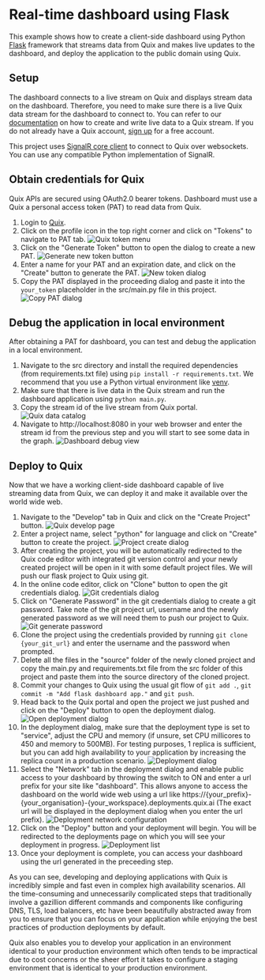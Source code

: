 # Real-time dashboard using Flask

This example shows how to create a client-side dashboard using Python [Flask](https://flask.palletsprojects.com/en/1.1.x/) framework that streams data from Quix and makes live updates to the dashboard, and deploy the application to the public domain using Quix.

## Setup

The dashboard connects to a live stream on Quix and displays stream data on the dashboard. Therefore, you need to make sure there is a live Quix data stream for the dashboard to connect to. You can refer to our [documentation](https://documentation.platform.quix.ai/sdk/python-how-to/#connecting-to-quix) on how to create and write live data to a Quix stream. If you do not already have a Quix account, [sign up](https://portal.platform.quix.ai/self-sign-up) for a free account.

This project uses [SignalR core client](https://github.com/mandrewcito/signalrcore) to connect to Quix over websockets. You can use any compatible Python implementation of SignalR.

## Obtain credentials for Quix

Quix APIs are secured using OAuth2.0 bearer tokens. Dashboard must use a Quix a personal access token (PAT) to read data from Quix.

 1. Login to [Quix](https://portal.platform.quix.ai/workspaces).
 2. Click on the profile icon in the top right corner and click on "Tokens" to navigate to PAT tab.
    ![Quix token menu](images/quix_token_menu.png)
 3. Click on the "Generate Token" button to open the dialog to create a new PAT.
    ![Generate new token button](images/quix_generate_token_btn.png)
 4. Enter a name for your PAT and an expiration date, and click on the "Create" button to generate the PAT.
    ![New token dialog](images/quix_new_pat_dialog.png)
 5. Copy the PAT displayed in the proceeding dialog and paste it into the `your_token` placeholder in the src/main.py file in this project.
    ![Copy PAT dialog](images/quix_copy_token_dialog.png)
    
## Debug the application in local environment

After obtaining a PAT for dashboard, you can test and debug the application in a local environment.

 1. Navigate to the src directory and install the required dependencies (from requirements.txt file) using `pip install -r requirements.txt`. We recommend that you use a Python virtual environment like [venv](https://docs.python.org/3/tutorial/venv.html).
 2. Make sure that there is live data in the Quix stream and run the dashboard application using `python main.py`.
 3. Copy the stream id of the live stream from Quix portal.
    ![Quix data catalog](images/quix_live_stream.png)
 4. Navigate to http://localhost:8080 in your web browser and enter the stream id from the previous step and you will start to see some data in the graph.
    ![Dashboard debug view](images/flask_dashboard_debug.png)
    
## Deploy to Quix

Now that we have a working client-side dashboard capable of live streaming data from Quix, we can deploy it and make it available over the world wide web.

 1. Navigate to the "Develop" tab in Quix and click on the "Create Project" button.
    ![Quix develop page](images/quix_develop.png) 
 2. Enter a project name, select "python" for language and click on "Create" button to create the project.
    ![Project create dialog](images/quix_project_dialog.png) 
 3. After creating the project, you will be automatically redirected to the Quix code editor with integrated git version control and your newly created project will be open in it with some default project files. We will push our flask project to Quix using git.
 4. In the online code editor, click on "Clone" button to open the git credentials dialog.
    ![Git credentials dialog](images/quix_clone.png)
 5. Click on "Generate Password" in the git credentials dialog to create a git password. Take note of the git project url, username and the newly generated password as we will need them to push our project to Quix.
    ![Git generate password](images/quix_git_pwd_dialog.png)
 6. Clone the project using the credentials provided by running `git clone {your_git_url}` and enter the username and the password when prompted.
 7. Delete all the files in the "source" folder of the newly cloned project and copy the main.py and requirements.txt file from the src folder of this project and paste them into the source directory of the cloned project.
 8. Commit your changes to Quix using the usual git flow of `git add .`, `git commit -m "Add flask dashboard app."` and `git push`.
 9. Head back to the Quix portal and open the project we just pushed and click on the "Deploy" button to open the deployment dialog.
    ![Open deployment dialog](images/quix_open_deploy_dialog.png)
 10. In the deployment dialog, make sure that the deployment type is set to "service", adjust the CPU and memory (if unsure, set CPU millicores to 450 and memory to 500MB). For testing purposes, 1 replica is sufficient, but you can add high availability to your application by increasing the replica count in a production scenario.
    ![Deployment dialog](images/quix_deployment_dialog.png)
 11. Select the "Network" tab in the deployment dialog and enable public access to your dashboard by throwing the switch to ON and enter a url prefix for your site like "dashboard". This allows anyone to access the dashboard on the world wide web using a url like https://{your_prefix}-{your_organisation}-{your_workspace}.deployments.quix.ai (The exact url will be displayed in the deployment dialog when you enter the url prefix).
    ![Deployment network configuration](images/quix_deployment_network.png)
 12. Click on the "Deploy" button and your deployment will begin. You will be redirected to the deployments page on which you will see your deployment in progress.
    ![Deployment list](images/quix_deployments.png)
 13. Once your deployment is complete, you can access your dashboard using the url generated in the preceeding step.

As you can see, developing and deploying applications with Quix is incredibly simple and fast even in complex high availability scenarios. All the time-consuming and unnecessarily complicated steps that traditionally involve a gazillion different commands and components like configuring DNS, TLS, load balancers, etc have been beautifully abstracted away from you to ensure that you can focus on your application while enjoying the best practices of production deployments by default.

Quix also enables you to develop your application in an environment identical to your production environment which often tends to be impractical due to cost concerns or the sheer effort it takes to configure a staging environment that is identical to your production environment.
